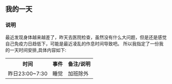 ##  我的一天

### 说明
最近发现身体越来越差了，昨天去医院检查，虽然没有什么大问题，但是还是感觉自己免疫力日趋低下，可能是最近凌乱的作息时间导致吧。
所以我指定了一份我的一天时间安排,具体内容如下:

<table>
<tr>
<th>时间</th>
<th>事件</th>
<th>备注/说明</th>
</tr>
<tr>
<td>昨日23:00~7:30</td><td>睡觉</td><td>加班除外</td>
</tr>
</table>